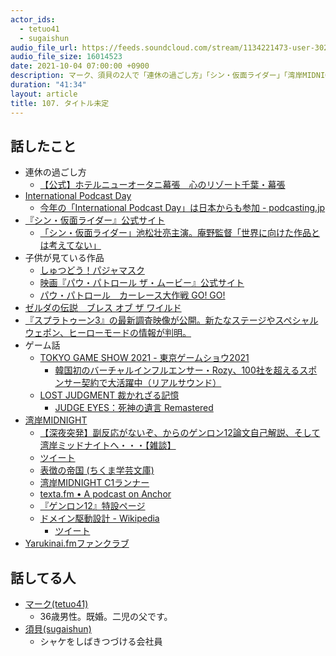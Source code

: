 ```yaml
---
actor_ids:
  - tetuo41
  - sugaishun
audio_file_url: https://feeds.soundcloud.com/stream/1134221473-user-302747142-yarukinai-107-2021-10-04.mp3
audio_file_size: 16014523
date: 2021-10-04 07:00:00 +0900
description: マーク、須貝の2人で「連休の過ごし方」「シン・仮面ライダー」「湾岸MIDNIGHT」について話しました。
duration: "41:34"
layout: article
title: 107. タイトル未定
---
```


## 話したこと
- 連休の過ごし方
  - [【公式】ホテルニューオータニ幕張　心のリゾート千葉・幕張](https://www.newotani.co.jp/makuhari/)
- [International Podcast Day](https://internationalpodcastday.com/)
  - [今年の「International Podcast Day」は日本からも参加 - podcasting.jp](https://podcasting.jp/2020/08/international_podcast_day.html)
- [『シン・仮面ライダー』公式サイト](https://shin-kamen-rider.jp/)
  - [「シン・仮面ライダー」池松壮亮主演。庵野監督「世界に向けた作品とは考えてない」](https://av.watch.impress.co.jp/docs/news/1354770.html)
- 子供が見ている作品
  - [しゅつどう！パジャマスク](https://www.disney.co.jp/tv/junior/program/16/pjmasks.html)
  - [映画『パウ・パトロール ザ・ムービー』公式サイト](https://www.pawpatrol-movie.jp/)
  - [パウ・パトロール　カーレース大作戦 GO! GO!](https://eiga.com/movie/93724/)
- [ゼルダの伝説　ブレス オブ ザ ワイルド](https://www.nintendo.co.jp/zelda/index.html)
- [『スプラトゥーン3』の最新調査映像が公開。新たなステージやスペシャルウェポン、ヒーローモードの情報が判明。](https://topics.nintendo.co.jp/article/1d0739ad-707e-4ce6-b42d-99a9f99a6b89)
- ゲーム話
  - [TOKYO GAME SHOW 2021 - 東京ゲームショウ2021](https://tgs.nikkeibp.co.jp/tgs/2021/)
    - [韓国初のバーチャルインフルエンサー・Rozy、100社を超えるスポンサー契約で大活躍中（リアルサウンド）](https://news.yahoo.co.jp/articles/dbdd220ab8106b3c5354c986472cadce0e933303)
  - [LOST JUDGMENT 裁かれざる記憶](https://judgment.sega.com/)
    - [JUDGE EYES：死神の遺言 Remastered](https://judgment.sega.com/judgeeyes/)
- [湾岸MIDNIGHT](https://yanmaga.jp/comics/%E6%B9%BE%E5%B2%B8MIDNIGHT)
  - [【深夜突発】副反応がないぞ、からのゲンロン12論文自己解説、そして湾岸ミッドナイトへ・・・【雑談】](https://shirasu.io/t/genron/c/genron/p/20210923013924)
  - [ツイート](https://twitter.com/hazuma/status/1439909088876371969?s=20)
  - [表徴の帝国 (ちくま学芸文庫)](https://www.amazon.co.jp/dp/4480083073)
  - [湾岸MIDNIGHT C1ランナー](https://magazine.yanmaga.jp/c/wanganmidnight_c1/)
  - [texta.fm • A podcast on Anchor](https://anchor.fm/textafm)
  - [『ゲンロン12』特設ページ](https://genron-tomonokai.com/genron12/)
  - [ドメイン駆動設計 - Wikipedia](https://ja.wikipedia.org/wiki/%E3%83%89%E3%83%A1%E3%82%A4%E3%83%B3%E9%A7%86%E5%8B%95%E8%A8%AD%E8%A8%88)
    - [ツイート](https://twitter.com/blitz_beat/status/1439005550574915586?s=20)
- [Yarukinai.fmファンクラブ](https://note.com/tetuo41/circle)

## 話してる人
- [マーク(tetuo41)](https://twitter.com/tetuo41)
  - 36歳男性。既婚。二児の父です。
- [須貝(sugaishun)](https://twitter.com/sugaishun)
  - シャケをしばきつづける会社員
